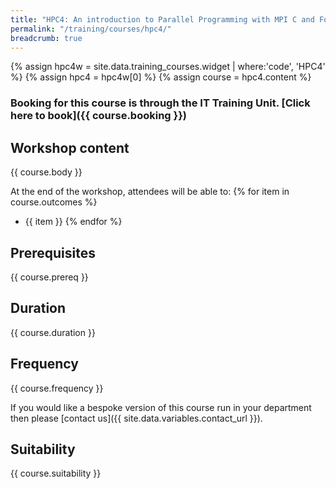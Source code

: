 ```yaml
---
title: "HPC4: An introduction to Parallel Programming with MPI C and Fortran"
permalink: "/training/courses/hpc4/"
breadcrumb: true
---
```


{% assign hpc4w = site.data.training_courses.widget | where:'code', 'HPC4' %}
{% assign hpc4 = hpc4w[0] %}
{% assign course = hpc4.content %}

### Booking for this course is through the IT Training Unit. [Click here to book]({{ course.booking }})

## Workshop content
{{ course.body }}

At the end of the workshop, attendees will be able to:
{% for item in course.outcomes %}
  - {{ item }}
{% endfor %}

## Prerequisites
{{ course.prereq }}

## Duration
{{ course.duration }}

## Frequency
{{ course.frequency }}

If you would like a bespoke version of this course run in your department then please [contact us]({{ site.data.variables.contact_url }}).

## Suitability
{{ course.suitability }}
